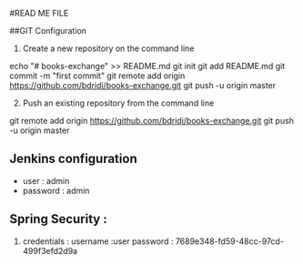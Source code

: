 #READ ME FILE

##GIT Configuration 

1. Create a new repository on the command line

echo "# books-exchange" >> README.md
git init
git add README.md
git commit -m "first commit"
git remote add origin https://github.com/bdridi/books-exchange.git
git push -u origin master

 

2. Push an existing repository from the command line

git remote add origin https://github.com/bdridi/books-exchange.git
git push -u origin master

## Jenkins configuration

* user : admin
* password : admin

## Spring Security :
1. credentials : 
	username :user
	password : 7689e348-fd59-48cc-97cd-499f3efd2d9a	